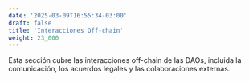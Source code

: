 ```yaml
---
date: '2025-03-09T16:55:34-03:00'
draft: false
title: 'Interacciones Off-chain'
weight: 23_000
---
```


Esta sección cubre las interacciones off-chain de las DAOs, incluida la comunicación, los acuerdos legales y las colaboraciones externas.
